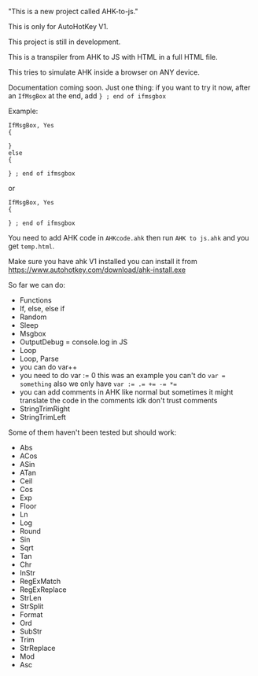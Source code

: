 "This is a new project called AHK-to-js."

This is only for AutoHotKey V1.

This project is still in development.

This is a transpiler from AHK to JS with HTML in a full HTML file.

This tries to simulate AHK inside a browser on ANY device.

Documentation coming soon. Just one thing: if you want to try it now, after an `IfMsgBox` at the end, add `} ; end of ifmsgbox`

Example:
```ahk
IfMsgBox, Yes
{
	
}
else
{
	
} ; end of ifmsgbox

```
or
```ahk
IfMsgBox, Yes
{
	
} ; end of ifmsgbox

```
You need to add AHK code in `AHKcode.ahk` then run `AHK to js.ahk` and you get `temp.html`.

Make sure you have ahk V1 installed you can install it from https://www.autohotkey.com/download/ahk-install.exe

So far we can do:
- Functions
- If, else, else if
- Random
- Sleep
- Msgbox 
- OutputDebug = console.log in JS
- Loop
- Loop, Parse
- you can do var++
- you need to do var := 0 this was an example you can't do `var = something` also we only have `var := .= += -= *=`
- you can add comments in AHK like normal but sometimes it might translate the code in the comments idk don't trust comments
- StringTrimRight
- StringTrimLeft

Some of them haven't been tested but should work:
- Abs
- ACos
- ASin
- ATan
- Ceil
- Cos
- Exp
- Floor
- Ln
- Log
- Round
- Sin
- Sqrt
- Tan
- Chr
- InStr
- RegExMatch
- RegExReplace
- StrLen
- StrSplit
- Format
- Ord
- SubStr
- Trim
- StrReplace
- Mod
- Asc
